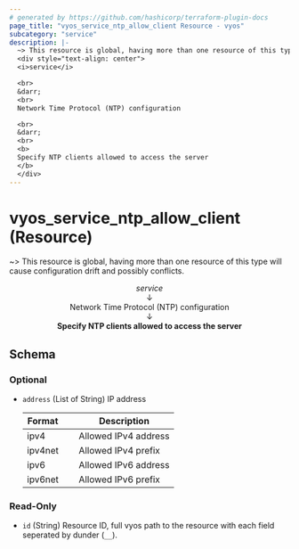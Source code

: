 ```yaml
---
# generated by https://github.com/hashicorp/terraform-plugin-docs
page_title: "vyos_service_ntp_allow_client Resource - vyos"
subcategory: "service"
description: |-
  ~> This resource is global, having more than one resource of this type will cause configuration drift and possibly conflicts.
  <div style="text-align: center">
  <i>service</i>

  <br>
  &darr;
  <br>
  Network Time Protocol (NTP) configuration

  <br>
  &darr;
  <br>
  <b>
  Specify NTP clients allowed to access the server
  </b>
  </div>
---
```


# vyos_service_ntp_allow_client (Resource)

~> This resource is global, having more than one resource of this type will cause configuration drift and possibly conflicts.

<div style="text-align: center">
<i>service</i>

<br>
&darr;
<br>
Network Time Protocol (NTP) configuration

<br>
&darr;
<br>
<b>
Specify NTP clients allowed to access the server
</b>
</div>



<!-- schema generated by tfplugindocs -->
## Schema

### Optional

- `address` (List of String) IP address

    |  Format &emsp; | Description  |
    |----------|---------------|
    |  ipv4  &emsp; |  Allowed IPv4 address  |
    |  ipv4net  &emsp; |  Allowed IPv4 prefix  |
    |  ipv6  &emsp; |  Allowed IPv6 address  |
    |  ipv6net  &emsp; |  Allowed IPv6 prefix  |

### Read-Only

- `id` (String) Resource ID, full vyos path to the resource with each field seperated by dunder (`__`).
